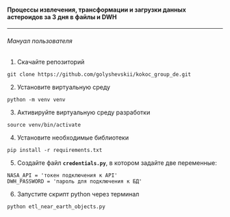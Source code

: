 #### Процессы извлечения, трансформации и загрузки данных астероидов за 3 дня в файлы и DWH
----
###### Мануал пользователя
1. Скачайте репозиторий
```
git clone https://github.com/golyshevskii/kokoc_group_de.git
```
2. Установите виртуальную среду
```
python -m venv venv
```
3. Активируйте виртуальную среду разработки
```
source venv/bin/activate
```
4. Установите необходимые библиотеки
```
pip install -r requirements.txt
```
5. Создайте файл **`credentials.py`**, в котором задайте две переменные:
```
NASA_API = 'токен подключения к API'
DWH_PASSWORD = 'пароль для подключения к БД'
```
6. Запустите скрипт python через терминал
```
python etl_near_earth_objects.py
```